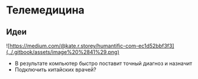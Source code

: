 # Телемедицина

## Идеи

![https://medium.com/@kate.r.storey/humantific-com-ec1d52bbf3f3](../.gitbook/assets/image%20%2841%29.png)

* В результате компьютер быстро поставит точный диагноз и назначит
* Подключить китайских врачей?

